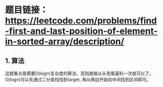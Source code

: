 # 题目链接：https://leetcode.com/problems/find-first-and-last-position-of-element-in-sorted-array/description/

## 1. 算法
这题重点是需要O(logn)复杂度的算法，否则直接从头至尾遍利一次就可以了。
O(logn)可以先通过二分查找找到target, 再从两边开始向中间找到区间即可。